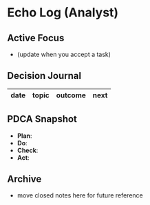 # Echo Log (Analyst)

## Active Focus
- (update when you accept a task)

## Decision Journal
| date | topic | outcome | next |
|------|-------|---------|------|

## PDCA Snapshot
- **Plan**:
- **Do**:
- **Check**:
- **Act**:

## Archive
- move closed notes here for future reference
